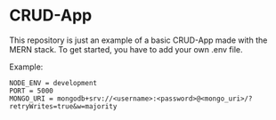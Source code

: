 # CRUD-App

This repository is just an example of a basic CRUD-App made with the MERN stack.
To get started, you have to add your own .env file.

Example:
```
NODE_ENV = development
PORT = 5000
MONGO_URI = mongodb+srv://<username>:<password>@<mongo_uri>/?retryWrites=true&w=majority
```
